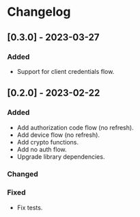 # Changelog

## [0.3.0] - 2023-03-27

### Added
- Support for client credentials flow.

## [0.2.0] - 2023-02-22

### Added
- Add authorization code flow (no refresh).
- Add device flow (no refresh).
- Add crypto functions.
- Add no auth flow.
- Upgrade library dependencies.

### Changed

### Fixed
- Fix tests.
